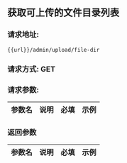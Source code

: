 ## 获取可上传的文件目录列表
### 请求地址:
```
{{url}}/admin/upload/file-dir
```
### 请求方式: GET  
### 请求参数:  

|参数名|说明|必填|示例|  
 |---|---|---|---|  
### 返回参数  

|参数名|说明|必填|示例|  
 |---|---|---|---|  
